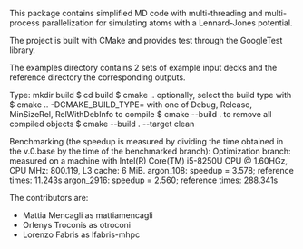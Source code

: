 This package contains simplified MD code with multi-threading and multi-process 
parallelization for simulating atoms with a Lennard-Jones potential.

The project is built with CMake and provides test through the GoogleTest library.

The examples directory contains 2 sets of example input decks
and the reference directory the corresponding outputs.

Type: mkdir build
$ cd build
$ cmake ..
optionally, select the build type with
$ cmake .. -DCMAKE_BUILD_TYPE=<type>
with <type> one of Debug, Release, MinSizeRel, RelWithDebInfo
to compile
$ cmake --build .
to remove all compiled objects
$ cmake --build . --target clean
  
Benchmarking (the speedup is measured by dividing the time obtained in the v.0.base by the time of the benchmarked branch):
Optimization branch: measured on a machine with Intel(R) Core(TM) i5-8250U CPU @ 1.60HGz, CPU MHz: 800.119, L3 cache: 6 MiB.
argon_108:  speedup = 3.578; reference times: 11.243s
argon_2916: speedup = 2.560; reference times: 288.341s


The contributors are:
- Mattia Mencagli as mattiamencagli
- Orlenys Troconis as otroconi
- Lorenzo Fabris as lfabris-mhpc
